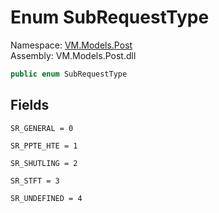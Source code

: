 # <a id="VM_Models_Post_SubRequestType"></a> Enum SubRequestType

Namespace: [VM.Models.Post](VM.Models.Post.md)  
Assembly: VM.Models.Post.dll  

```csharp
public enum SubRequestType
```

## Fields

`SR_GENERAL = 0` 

`SR_PPTE_HTE = 1` 

`SR_SHUTLING = 2` 

`SR_STFT = 3` 

`SR_UNDEFINED = 4` 

